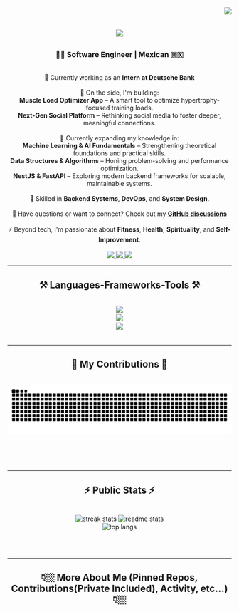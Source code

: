 <img align="right" src="https://visitor-badge.laobi.icu/badge?page_id=Aram32mm.Aram32mm" />

<h1 align="center">
    <img src="https://readme-typing-svg.herokuapp.com/?font=Righteous&size=35&center=true&vCenter=true&width=500&height=70&duration=4000&lines=👁️+👄+👁;Hi+There!+😁;+I'm+Aram!+🕴🏻;Welcome+to+my+Git+🤓" />
</h1>

<h3 align="center"> 👨‍💻 Software Engineer | Mexican 🇲🇽 </h3>

<br/>

<div align="center">
    🔭 Currently working as an <strong>Intern at Deutsche Bank</strong><br>
    <br>
    🚧 On the side, I'm building:<br>
    <strong>Muscle Load Optimizer App</strong> – A smart tool to optimize hypertrophy-focused training loads.<br>
    <strong>Next-Gen Social Platform</strong> – Rethinking social media to foster deeper, meaningful connections.<br>
    <br>
    🌱 Currently expanding my knowledge in:<br>
    <strong>Machine Learning & AI Fundamentals</strong> – Strengthening theoretical foundations and practical skills.<br>
    <strong>Data Structures & Algorithms</strong> – Honing problem-solving and performance optimization.<br>
    <strong>NestJS & FastAPI</strong> – Exploring modern backend frameworks for scalable, maintainable systems.<br>
    <br>
    🔧 Skilled in <strong>Backend Systems</strong>, <strong>DevOps</strong>, and <strong>System Design</strong>.<br>
    <br>
    💬 Have questions or want to connect? Check out my <a href="https://github.com/Aram32mm/Aram32mm/issues"><strong>GitHub discussions</strong></a><br>
    <br>
    ⚡ Beyond tech, I'm passionate about <strong>Fitness</strong>, <strong>Health</strong>, <strong>Spirituality</strong>, and <strong>Self-Improvement</strong>.<br>
    <br>
</div>


<div align="center"> 
  <a href="mailto:jose.aram.mendez@gmail.com">
    <img src="https://img.shields.io/badge/Gmail-333333?style=for-the-badge&logo=gmail&logoColor=red" />
  </a>
  <a href="https://www.linkedin.com/in/aram-mendez/" target="_blank">
    <img src="https://img.shields.io/badge/LinkedIn-0077B5?style=for-the-badge&logo=linkedin&logoColor=white" target="_blank" />
  </a>
  <a href="https://miscompetenciastec21.tec.mx/elumen/portfolio/NQmaXkEUa0Jhm6jpG" target="_blank">
     <img src="https://img.shields.io/badge/Portfolio-FF5722?style=for-the-badge&logo=sqlite&logoColor=white" target="_blank" /> <!-- sqlite, safari, google-chrome are other good icon options -->
  </a>
</div>

 <hr/>
 
<h2 align="center">⚒️ Languages-Frameworks-Tools ⚒️</h2>
<br/>
<div align="center">
    <img src="https://skillicons.dev/icons?i=cpp,py,java,ts,js,html,css,rust,swift,go,matlab,r" /><br>
    <img src="https://skillicons.dev/icons?i=django,express,flask,fastapi,spring,nestjs,nextjs,react,vue,nuxtjs" /><br>
    <img src="https://skillicons.dev/icons?i=nodejs,aws,azure,gcp,git,docker,kubernetes,rabbitmq" /><br>
</div>

<br/>
<hr/>

<div align="center">
  <h2>🐍 My Contributions 🐍</h2>
  <br>
  <img alt="snake eating my contributions" src="https://raw.githubusercontent.com/Aram32mm/Aram32mm/output/github-contribution-grid-snake.svg" />
  
  <br/><br/><br/>
</div>

<hr/>

<h2 align="center">⚡ Public Stats ⚡</h2>
<br>
<div align=center>
  <img width=390 src="https://streak-stats.demolab.com/?user=Aram32mm&theme=react&border_radius=10" alt="streak stats"/>
  <img width=390 src="https://github-readme-stats.vercel.app/api?username=Aram32mm&show_icons=true&theme=react&rank_icon=github&border_radius=10" alt="readme stats" />
  <br/>
  <img width=325 align="center" src="https://github-readme-stats.vercel.app/api/top-langs/?username=Aram32mm&hide=HTML&langs_count=8&layout=compact&theme=react&border_radius=10&size_weight=0.5&count_weight=0.5&exclude_repo=github-readme-stats" alt="top langs" />
</div>

<br/><br/>

<hr/>
<h2 align="center">👇🏼 More About Me (Pinned Repos, Contributions(Private Included), Activity, etc...) 👇🏼</h2>
